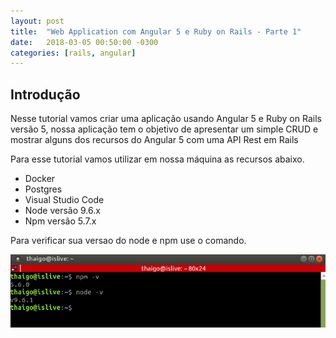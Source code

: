 ```yaml
---
layout: post
title:  "Web Application com Angular 5 e Ruby on Rails - Parte 1"
date:   2018-03-05 00:50:00 -0300
categories: [rails, angular]
---
```


## Introdução

Nesse tutorial vamos criar uma aplicação usando Angular 5 e Ruby on Rails versão 5, nossa aplicação tem o objetivo de apresentar um simple CRUD e mostrar alguns dos recursos do Angular 5 com uma API Rest em Rails

Para esse tutorial vamos utilizar em nossa máquina as recursos abaixo.

 - Docker
 - Postgres
 - Visual Studio Code
 - Node versão 9.6.x
 - Npm versão 5.7.x

Para verificar sua versao do node e npm use o comando.

![Node e Npm](https://github.com/Thaigo/Thaigo.github.io/blob/master/static/img/_posts/angular_rails/node_e_npm.png)



